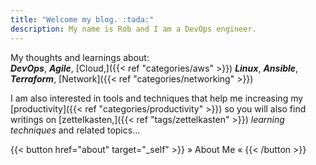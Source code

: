 ```yaml
---
title: "Welcome my blog. :tada:"
description: My name is Rob and I am a DevOps engineer.
---
```

<!-- 
 {{< lead >}}
My name is Rob and I am an experienced IT professional.
{{< /lead >}}
 -->

My thoughts and learnings about:<br /> ***DevOps***, ***Agile***, [Cloud,]({{< ref "categories/aws" >}}) ***Linux***, ***Ansible***, ***Terraform***, [Network]({{< ref "categories/networking" >}})

I am also interested in tools and techniques that help me increasing my [productivity]({{< ref "categories/productivity" >}}) so you will also find writings on [zettelkasten,]({{< ref "tags/zettelkasten" >}}) _learning techniques_ and related topics...

{{< button href="about" target="_self" >}}
» About Me «
{{< /button >}}


